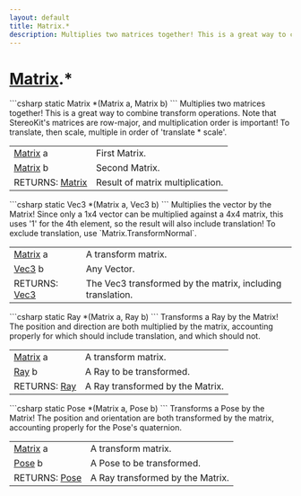 ```yaml
---
layout: default
title: Matrix.*
description: Multiplies two matrices together! This is a great way to combine transform operations. Note that StereoKit's matrices are row-major, and multiplication order is important! To translate, then scale, multiple in order of 'translate * scale'.
---
```

# [Matrix]({{site.url}}/Pages/Reference/Matrix.html).*

<div class='signature' markdown='1'>
```csharp
static Matrix *(Matrix a, Matrix b)
```
Multiplies two matrices together! This is a great way to
combine transform operations. Note that StereoKit's matrices are
row-major, and multiplication order is important! To translate,
then scale, multiple in order of 'translate * scale'.
</div>

|  |  |
|--|--|
|[Matrix]({{site.url}}/Pages/Reference/Matrix.html) a|First Matrix.|
|[Matrix]({{site.url}}/Pages/Reference/Matrix.html) b|Second Matrix.|
|RETURNS: [Matrix]({{site.url}}/Pages/Reference/Matrix.html)|Result of matrix multiplication.|

<div class='signature' markdown='1'>
```csharp
static Vec3 *(Matrix a, Vec3 b)
```
Multiplies the vector by the Matrix! Since only a 1x4
vector can be multiplied against a 4x4 matrix, this uses '1' for
the 4th element, so the result will also include translation! To
exclude translation, use `Matrix.TransformNormal`.
</div>

|  |  |
|--|--|
|[Matrix]({{site.url}}/Pages/Reference/Matrix.html) a|A transform matrix.|
|[Vec3]({{site.url}}/Pages/Reference/Vec3.html) b|Any Vector.|
|RETURNS: [Vec3]({{site.url}}/Pages/Reference/Vec3.html)|The Vec3 transformed by the matrix, including translation.|

<div class='signature' markdown='1'>
```csharp
static Ray *(Matrix a, Ray b)
```
Transforms a Ray by the Matrix! The position and direction
are both multiplied by the matrix, accounting properly for which
should include translation, and which should not.
</div>

|  |  |
|--|--|
|[Matrix]({{site.url}}/Pages/Reference/Matrix.html) a|A transform matrix.|
|[Ray]({{site.url}}/Pages/Reference/Ray.html) b|A Ray to be transformed.|
|RETURNS: [Ray]({{site.url}}/Pages/Reference/Ray.html)|A Ray transformed by the Matrix.|

<div class='signature' markdown='1'>
```csharp
static Pose *(Matrix a, Pose b)
```
Transforms a Pose by the Matrix! The position and
orientation are both transformed by the matrix, accounting properly
for the Pose's quaternion.
</div>

|  |  |
|--|--|
|[Matrix]({{site.url}}/Pages/Reference/Matrix.html) a|A transform matrix.|
|[Pose]({{site.url}}/Pages/Reference/Pose.html) b|A Pose to be transformed.|
|RETURNS: [Pose]({{site.url}}/Pages/Reference/Pose.html)|A Ray transformed by the Matrix.|




